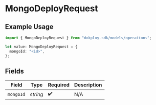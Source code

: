 # MongoDeployRequest

## Example Usage

```typescript
import { MongoDeployRequest } from "dokploy-sdk/models/operations";

let value: MongoDeployRequest = {
  mongoId: "<id>",
};
```

## Fields

| Field              | Type               | Required           | Description        |
| ------------------ | ------------------ | ------------------ | ------------------ |
| `mongoId`          | *string*           | :heavy_check_mark: | N/A                |